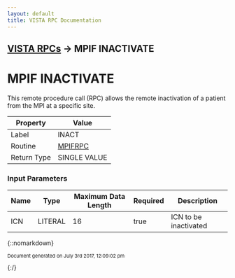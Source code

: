 ```yaml
---
layout: default
title: VISTA RPC Documentation
---
```


## [VISTA RPCs](TableOfContents) &#8594; MPIF INACTIVATE
# MPIF INACTIVATE

This remote procedure call (RPC) allows the remote inactivation of a patient from the MPI at a specific site.

Property | Value
--- | ---
Label | INACT
Routine | [MPIFRPC](http://code.osehra.org/dox/Routine_MPIFRPC_source.html)
Return Type | SINGLE VALUE


### Input Parameters

Name | Type | Maximum Data Length | Required | Description
--- | --- | --- | --- | ---
ICN | LITERAL | 16 | true | ICN to be inactivated



{::nomarkdown} <br/><p style="font-size: 11px">Document generated on July 3rd 2017, 12:09:02 pm</p>{:/}